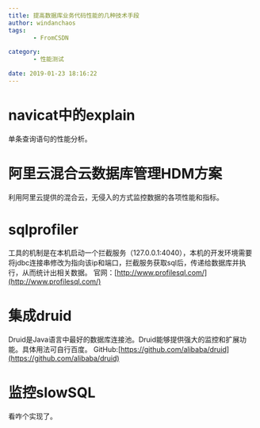 ```yaml
---
title: 提高数据库业务代码性能的几种技术手段
author: windanchaos
tags: 
       - FromCSDN

category: 
       - 性能测试

date: 2019-01-23 18:16:22
---
```

# navicat中的explain

单条查询语句的性能分析。

# 阿里云混合云数据库管理HDM方案

利用阿里云提供的混合云，无侵入的方式监控数据的各项性能和指标。

# sqlprofiler

工具的机制是在本机启动一个拦截服务（127.0.0.1:4040），本机的开发环境需要将jdbc连接串修改为指向该ip和端口，拦截服务获取sql后，传递给数据库并执行，从而统计出相关数据。
官网：[http://www.profilesql.com/](http://www.profilesql.com/)

# 集成druid

Druid是Java语言中最好的数据库连接池。Druid能够提供强大的监控和扩展功能。具体用法可自行百度。
GitHub:[https://github.com/alibaba/druid](https://github.com/alibaba/druid)

# 监控slowSQL

看咋个实现了。
